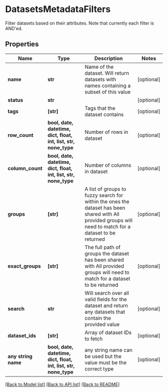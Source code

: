 # DatasetsMetadataFilters

Filter datasets based on their attributes. Note that currently each filter is AND'ed. 

## Properties
Name | Type | Description | Notes
------------ | ------------- | ------------- | -------------
**name** | **str** | Name of the dataset. Will return datasets with names containing a subset of this value | [optional] 
**status** | **str** |  | [optional] 
**tags** | **[str]** | Tags that the dataset contains | [optional] 
**row_count** | **bool, date, datetime, dict, float, int, list, str, none_type** | Number of rows in dataset | [optional] 
**column_count** | **bool, date, datetime, dict, float, int, list, str, none_type** | Number of columns in dataset | [optional] 
**groups** | **[str]** | A list of groups to fuzzy search for within the ones the dataset has been shared with All provided groups will need to match for a dataset to be returned  | [optional] 
**exact_groups** | **[str]** | The full path of groups the dataset has been shared with All provided groups will need to match for a dataset to be returned  | [optional] 
**search** | **str** | Will search over all valid fields for the dataset and return any datasets that contain the provided value | [optional] 
**dataset_ids** | **[str]** | Array of dataset IDs to fetch | [optional] 
**any string name** | **bool, date, datetime, dict, float, int, list, str, none_type** | any string name can be used but the value must be the correct type | [optional]

[[Back to Model list]](../README.md#documentation-for-models) [[Back to API list]](../README.md#documentation-for-api-endpoints) [[Back to README]](../README.md)


